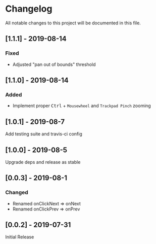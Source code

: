 # Changelog

All notable changes to this project will be documented in this file.

## [1.1.1] - 2019-08-14

### Fixed

- Adjusted "pan out of bounds" threshold

## [1.1.0] - 2019-08-14

### Added

- Implement proper <kbd>Ctrl</kbd> + `Mousewheel` and `Trackpad Pinch` zooming

## [1.0.1] - 2019-08-7

Add testing suite and travis-ci config

## [1.0.0] - 2019-08-5

Upgrade deps and release as stable

## [0.0.3] - 2019-08-1

### Changed

- Renamed onClickNext => onNext
- Renamed onClickPrev => onPrev

## [0.0.2] - 2019-07-31

Initial Release
